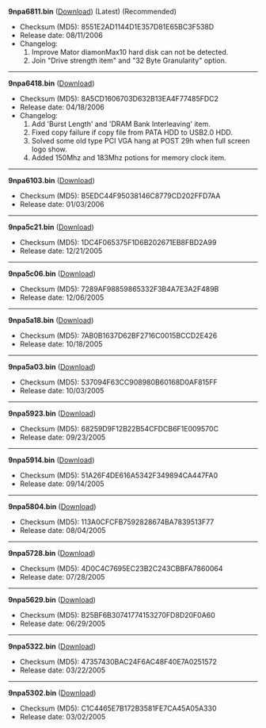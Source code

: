 **9npa6811.bin** ([Download](6811%20(Latest)/9npa6811.bin)) (Latest) (Recommended)
* Checksum (MD5): 8551E2AD1144D1E357D81E65BC3F538D
* Release date: 08/11/2006
* Changelog:
  1. Improve Mator diamonMax10 hard disk can not be detected.
  2. Join "Drive strength item" and "32 Byte Granularity" option.
***
**9npa6418.bin** ([Download](6418/9npa6418.bin))
* Checksum (MD5): 8A5CD1606703D632B13EA4F77485FDC2
* Release date: 04/18/2006
* Changelog:
  1. Add 'Burst Length' and 'DRAM Bank Interleaving' item.
  2. Fixed copy failure if copy file from PATA HDD to USB2.0 HDD.
  3. Solved some old type PCI VGA hang at POST 29h when full screen logo show.
  4. Added 150Mhz and 183Mhz potions for memory clock item.
***
**9npa6103.bin** ([Download](6103/9npa6103.bin))
* Checksum (MD5): B5EDC44F95038146C8779CD202FFD7AA
* Release date: 01/03/2006
***
**9npa5c21.bin** ([Download](5c21/9npa5c21.bin))
* Checksum (MD5): 1DC4F065375F1D6B202671EB8FBD2A99
* Release date: 12/21/2005
***
**9npa5c06.bin** ([Download](5c06/9npa5c06.bin))
* Checksum (MD5): 7289AF98859865332F3B4A7E3A2F489B
* Release date: 12/06/2005
***
**9npa5a18.bin** ([Download](5a18/9npa5a18.bin))
* Checksum (MD5): 7AB0B1637D62BF2716C0015BCCD2E426
* Release date: 10/18/2005
***
**9npa5a03.bin** ([Download](5a03/9npa5a03.bin))
* Checksum (MD5): 537094F63CC908980B60168D0AF815FF
* Release date: 10/03/2005
***
**9npa5923.bin** ([Download](5923/9npa5923.bin))
* Checksum (MD5): 68259D9F12B22B54CFDCB6F1E009570C
* Release date: 09/23/2005
***
**9npa5914.bin** ([Download](5914/9npa5914.bin))
* Checksum (MD5): 51A26F4DE616A5342F349894CA447FA0
* Release date: 09/14/2005
***
**9npa5804.bin** ([Download](5804/9npa5804.bin))
* Checksum (MD5): 113A0CFCFB7592828674BA7839513F77
* Release date: 08/04/2005
***
**9npa5728.bin** ([Download](5728/9npa5728.bin))
* Checksum (MD5): 4D0C4C7695EC23B2C243CBBFA7860064
* Release date: 07/28/2005
***
**9npa5629.bin** ([Download](5629/9npa5629.bin))
* Checksum (MD5): B25BF6B30741774153270FD8D20F0A60
* Release date: 06/29/2005
***
**9npa5322.bin** ([Download](5322/9npa5322.bin))
* Checksum (MD5): 47357430BAC24F6AC48F40E7A0251572
* Release date: 03/22/2005
***
**9npa5302.bin** ([Download](5302/9npa5302.bin))
* Checksum (MD5): C1C4465E7B172B3581FE7CA45A05A330
* Release date: 03/02/2005

